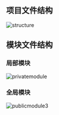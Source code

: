 ## 项目文件结构

![structure](https://admin.cabloy.com/api/a/file/file/download/c774d6868e76435eafb9cdd4ae87223a.png)

## 模块文件结构

### 局部模块

![privatemodule](https://admin.cabloy.com/api/a/file/file/download/f49f1f377a354cacbd343db63f8a45d5.png)

### 全局模块

![publicmodule3](https://admin.cabloy.com/api/a/file/file/download/a8bfc47696c14e868c1ee3df2c92cccd.png)
